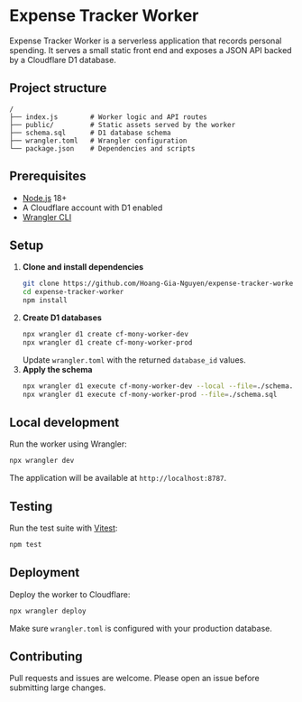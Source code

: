 # Expense Tracker Worker

Expense Tracker Worker is a serverless application that records personal spending. It serves a small static front end and exposes a JSON API backed by a Cloudflare D1 database.

## Project structure
```
/
├── index.js        # Worker logic and API routes
├── public/         # Static assets served by the worker
├── schema.sql      # D1 database schema
├── wrangler.toml   # Wrangler configuration
└── package.json    # Dependencies and scripts
```

## Prerequisites
- [Node.js](https://nodejs.org/) 18+
- A Cloudflare account with D1 enabled
- [Wrangler CLI](https://developers.cloudflare.com/workers/wrangler/install-and-update/)

## Setup
1. **Clone and install dependencies**
   ```bash
   git clone https://github.com/Hoang-Gia-Nguyen/expense-tracker-worker.git
   cd expense-tracker-worker
   npm install
   ```
2. **Create D1 databases**
   ```bash
   npx wrangler d1 create cf-mony-worker-dev
   npx wrangler d1 create cf-mony-worker-prod
   ```
   Update `wrangler.toml` with the returned `database_id` values.
3. **Apply the schema**
   ```bash
   npx wrangler d1 execute cf-mony-worker-dev --local --file=./schema.sql
   npx wrangler d1 execute cf-mony-worker-prod --file=./schema.sql
   ```

## Local development
Run the worker using Wrangler:
```bash
npx wrangler dev
```
The application will be available at `http://localhost:8787`.

## Testing
Run the test suite with [Vitest](https://vitest.dev/):
```bash
npm test
```

## Deployment
Deploy the worker to Cloudflare:
```bash
npx wrangler deploy
```
Make sure `wrangler.toml` is configured with your production database.

## Contributing
Pull requests and issues are welcome. Please open an issue before submitting large changes.
